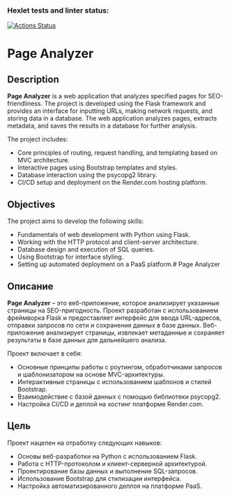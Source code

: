 ### Hexlet tests and linter status:
[![Actions Status](https://github.com/danlo12/python-project-83/actions/workflows/hexlet-check.yml/badge.svg)](https://github.com/danlo12/python-project-83/actions)

 # Page Analyzer

## Description

**Page Analyzer** is a web application that analyzes specified pages for SEO-friendliness. The project is developed using the Flask framework and provides an interface for inputting URLs, making network requests, and storing data in a database. The web application analyzes pages, extracts metadata, and saves the results in a database for further analysis.

The project includes:
- Core principles of routing, request handling, and templating based on MVC architecture.
- Interactive pages using Bootstrap templates and styles.
- Database interaction using the psycopg2 library.
- CI/CD setup and deployment on the Render.com hosting platform.

## Objectives

The project aims to develop the following skills:
- Fundamentals of web development with Python using Flask.
- Working with the HTTP protocol and client-server architecture.
- Database design and execution of SQL queries.
- Using Bootstrap for interface styling.
- Setting up automated deployment on a PaaS platform.# Page Analyzer

## Описание

**Page Analyzer** – это веб-приложение, которое анализирует указанные страницы на SEO-пригодность. Проект разработан с использованием фреймворка Flask и предоставляет интерфейс для ввода URL-адресов, отправки запросов по сети и сохранения данных в базе данных. Веб-приложение анализирует страницы, извлекает метаданные и сохраняет результаты в базе данных для дальнейшего анализа.

Проект включает в себя:
- Основные принципы работы с роутингом, обработчиками запросов и шаблонизатором на основе MVC-архитектуры.
- Интерактивные страницы с использованием шаблонов и стилей Bootstrap.
- Взаимодействие с базой данных с помощью библиотеки psycopg2.
- Настройка CI/CD и деплой на хостинг платформе Render.com.

## Цель

Проект нацелен на отработку следующих навыков:
- Основы веб-разработки на Python с использованием Flask.
- Работа с HTTP-протоколом и клиент-серверной архитектурой.
- Проектирование базы данных и выполнение SQL-запросов.
- Использование Bootstrap для стилизации интерфейса.
- Настройка автоматизированного деплоя на платформе PaaS.